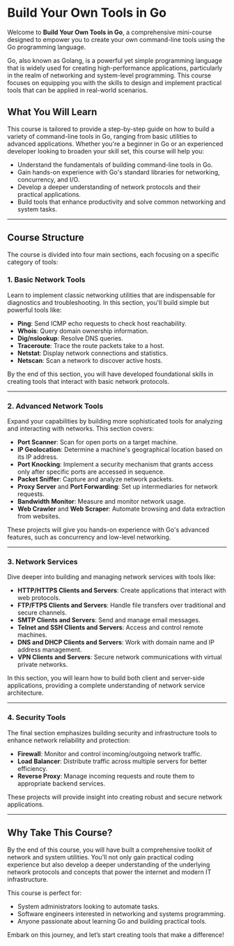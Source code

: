 # Build Your Own Tools in Go

Welcome to **Build Your Own Tools in Go**, a comprehensive mini-course designed to empower you to create your own command-line tools using the Go programming language.

Go, also known as Golang, is a powerful yet simple programming language that is widely used for creating high-performance applications, particularly in the realm of networking and system-level programming. This course focuses on equipping you with the skills to design and implement practical tools that can be applied in real-world scenarios.

## What You Will Learn

This course is tailored to provide a step-by-step guide on how to build a variety of command-line tools in Go, ranging from basic utilities to advanced applications. Whether you're a beginner in Go or an experienced developer looking to broaden your skill set, this course will help you:

- Understand the fundamentals of building command-line tools in Go.
- Gain hands-on experience with Go's standard libraries for networking, concurrency, and I/O.
- Develop a deeper understanding of network protocols and their practical applications.
- Build tools that enhance productivity and solve common networking and system tasks.

---

## Course Structure

The course is divided into four main sections, each focusing on a specific category of tools:

### 1. **Basic Network Tools**
Learn to implement classic networking utilities that are indispensable for diagnostics and troubleshooting. In this section, you'll build simple but powerful tools like:
- **Ping**: Send ICMP echo requests to check host reachability.
- **Whois**: Query domain ownership information.
- **Dig/nslookup**: Resolve DNS queries.
- **Traceroute**: Trace the route packets take to a host.
- **Netstat**: Display network connections and statistics.
- **Netscan**: Scan a network to discover active hosts.

By the end of this section, you will have developed foundational skills in creating tools that interact with basic network protocols.

---

### 2. **Advanced Network Tools**
Expand your capabilities by building more sophisticated tools for analyzing and interacting with networks. This section covers:
- **Port Scanner**: Scan for open ports on a target machine.
- **IP Geolocation**: Determine a machine's geographical location based on its IP address.
- **Port Knocking**: Implement a security mechanism that grants access only after specific ports are accessed in sequence.
- **Packet Sniffer**: Capture and analyze network packets.
- **Proxy Server** and **Port Forwarding**: Set up intermediaries for network requests.
- **Bandwidth Monitor**: Measure and monitor network usage.
- **Web Crawler** and **Web Scraper**: Automate browsing and data extraction from websites.

These projects will give you hands-on experience with Go's advanced features, such as concurrency and low-level networking.

---

### 3. **Network Services**
Dive deeper into building and managing network services with tools like:
- **HTTP/HTTPS Clients and Servers**: Create applications that interact with web protocols.
- **FTP/FTPS Clients and Servers**: Handle file transfers over traditional and secure channels.
- **SMTP Clients and Servers**: Send and manage email messages.
- **Telnet and SSH Clients and Servers**: Access and control remote machines.
- **DNS and DHCP Clients and Servers**: Work with domain name and IP address management.
- **VPN Clients and Servers**: Secure network communications with virtual private networks.

In this section, you will learn how to build both client and server-side applications, providing a complete understanding of network service architecture.

---

### 4. **Security Tools**
The final section emphasizes building security and infrastructure tools to enhance network reliability and protection:
- **Firewall**: Monitor and control incoming/outgoing network traffic.
- **Load Balancer**: Distribute traffic across multiple servers for better efficiency.
- **Reverse Proxy**: Manage incoming requests and route them to appropriate backend services.

These projects will provide insight into creating robust and secure network applications.

---

## Why Take This Course?

By the end of this course, you will have built a comprehensive toolkit of network and system utilities. You'll not only gain practical coding experience but also develop a deeper understanding of the underlying network protocols and concepts that power the internet and modern IT infrastructure.

This course is perfect for:
- System administrators looking to automate tasks.
- Software engineers interested in networking and systems programming.
- Anyone passionate about learning Go and building practical tools.

Embark on this journey, and let’s start creating tools that make a difference!